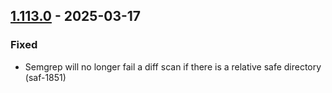 ## [1.113.0](https://github.com/semgrep/semgrep/releases/tag/v1.113.0) - 2025-03-17


### Fixed


- Semgrep will no longer fail a diff scan if there is a relative safe directory (saf-1851)
